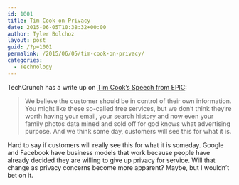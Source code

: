 ```yaml
---
id: 1001
title: Tim Cook on Privacy
date: 2015-06-05T10:38:32+00:00
author: Tyler Bolchoz
layout: post
guid: /?p=1001
permalink: /2015/06/05/tim-cook-on-privacy/
categories:
  - Technology
---
```

TechCrunch has a write up on [Tim Cook&#8217;s Speech from EPIC](http://techcrunch.com/2015/06/02/apples-tim-cook-delivers-blistering-speech-on-encryption-privacy/#.pc8a6v:shaP):

> We believe the customer should be in control of their own information. You might like these so-called free services, but we don’t think they’re worth having your email, your search history and now even your family photos data mined and sold off for god knows what advertising purpose. And we think some day, customers will see this for what it is.

Hard to say if customers will really see this for what it is someday. Google and Facebook have business models that work because people have already decided they are willing to give up privacy for service. Will that change as privacy concerns become more apparent? Maybe, but I wouldn&#8217;t bet on it.

